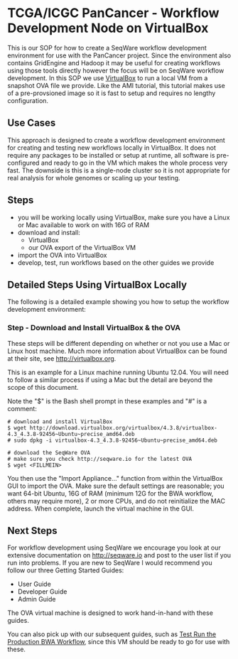 # TCGA/ICGC PanCancer - Workflow Development Node on VirtualBox

This is our SOP for how to create a SeqWare workflow development environment
for use with the PanCancer project. Since the environment also contains
GridEngine and Hadoop it may be useful for creating workflows using those tools
directly however the focus will be on SeqWare workflow development. In this SOP we use
[VirtualBox](https://www.virtualbox.org/) to run a local VM from a snapshot OVA
file we provide.  Like the AMI tutorial, this tutorial makes use of a pre-provsioned
image so it is fast to setup and requires no lengthy configuration.

## Use Cases

This approach is designed to create a workflow
development environment for creating and testing new workflows locally in
VirtualBox. It does not require any packages to be installed or setup at runtime, all software
is pre-configured and ready to go in the VM which makes the whole process very fast.
The downside is this is a single-node cluster so it is not appropriate for real
analysis for whole genomes or scaling up your testing.

## Steps

* you will be working locally using VirtualBox, make sure you have a Linux or Mac available to work on with 16G of RAM
* download and install:
    * VirtualBox
    * our OVA export of the VirtualBox VM
* import the OVA into VirtualBox
* develop, test, run workflows based on the other guides we provide

## Detailed Steps Using VirtualBox Locally

The following is a detailed example showing you how to setup the workflow development environment:

### Step - Download and Install VirtualBox & the OVA

These steps will be different depending on whether or not you use a Mac or
Linux host machine.  Much more information about VirtualBox can be found
at their site, see http://virtualbox.org.

This is an example for a Linux machine running Ubuntu 12.04. You will need to
follow a similar process if using a Mac but the detail are beyond the scope of
this document.

Note the "$" is the Bash shell prompt in these examples and "#" is a comment:

    # download and install VirtualBox
    $ wget http://download.virtualbox.org/virtualbox/4.3.8/virtualbox-4.3_4.3.8-92456~Ubuntu~precise_amd64.deb
    # sudo dpkg -i virtualbox-4.3_4.3.8-92456~Ubuntu~precise_amd64.deb

    # download the SeqWare OVA
    # make sure you check http://seqware.io for the latest OVA
    $ wget <FILLMEIN>

You then use the "Import Appliance..." function from within the VirtualBox GUI
to import the OVA.  Make sure the default settings are reasonable; you want 64-bit Ubuntu,
16G of RAM (minimum 12G for the BWA workflow, others may require more), 2 or more CPUs,
and do not reinitialize the MAC address.
When complete, launch the virtual machine in the GUI.

## Next Steps

For workflow development using SeqWare we encourage you look at our extensive
documentation on http://seqware.io and post to the user list if you run into
problems.  If you are new to SeqWare I would recommend you follow our three
Getting Started Guides:

* User Guide
* Developer Guide
* Admin Guide

The OVA virtual machine is designed to work hand-in-hand with these guides.

You can also pick up with our subsequent guides, such as [Test Run the Production BWA Workflow](run_bwa.md), since this VM should be ready to go for use with these.

